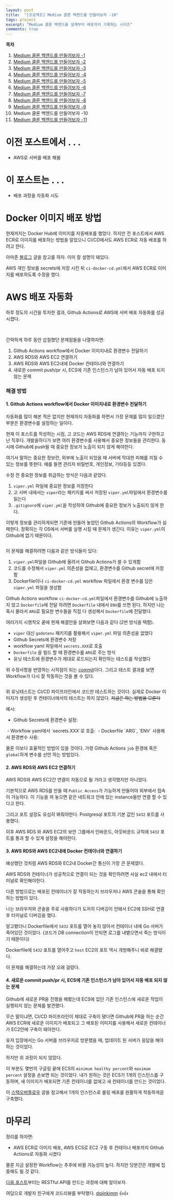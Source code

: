 ```yaml
---
layout: post
title:  "[프로젝트] Medium 클론 백엔드를 만들어보자 -10"
tags: project
excerpt: "Medium 클론 백엔드를 설계부터 배포까지 기록하는 시리즈"
comments: true
---
```


**목차**
1. [Medium 클론 백엔드를 만들어보자 -1]({{site.baseurl}}/프로젝트-Medium-클론-백엔드를-만들어보자-1/)
2. [Medium 클론 백엔드를 만들어보자 -2]({{site.baseurl}}/프로젝트-Medium-클론-백엔드를-만들어보자-2/)
3. [Medium 클론 백엔드를 만들어보자 -3]({{site.baseurl}}/프로젝트-Medium-클론-백엔드를-만들어보자-3/)
4. [Medium 클론 백엔드를 만들어보자 -4]({{site.baseurl}}/프로젝트-Medium-클론-백엔드를-만들어보자-4/)
5. [Medium 클론 백엔드를 만들어보자 -5]({{site.baseurl}}/프로젝트-Medium-클론-백엔드를-만들어보자-5/)
6. [Medium 클론 백엔드를 만들어보자 -6]({{site.baseurl}}/프로젝트-Medium-클론-백엔드를-만들어보자-6/)
7. [Medium 클론 백엔드를 만들어보자 -7]({{site.baseurl}}/프로젝트-Medium-클론-백엔드를-만들어보자-7/)
8. [Medium 클론 백엔드를 만들어보자 -8]({{site.baseurl}}/프로젝트-Medium-클론-백엔드를-만들어보자-8/)
9. [Medium 클론 백엔드를 만들어보자 -9]({{site.baseurl}}/프로젝트-Medium-클론-백엔드를-만들어보자-9/)
10. Medium 클론 백엔드를 만들어보자 -10
11. [Medium 클론 백엔드를 만들어보자 -11]({{site.baseurl}}/프로젝트-Medium-클론-백엔드를-만들어보자-11/)

# 이전 포스트에서 . . .
- AWS로 서버를 배포 해봄

# 이 포스트는 . . .
- 배포 과정을 자동화 시도

# Docker 이미지 배포 방법
현재까지는 Docker Hub에 이미지를 자동배포를 했었다. 하지만 전 포스트에서 AWS ECR로 이미지를 배포하는 방법을 알았으니 CI/CD에서도 AWS ECR로 자동 배포를 하려고 한다.

아마존 [블로그](https://aws.amazon.com/ko/blogs/containers/create-a-ci-cd-pipeline-for-amazon-ecs-with-github-actions-and-aws-codebuild-tests/) 글을 참고를 하자. 이미 잘 설명이 돼있다.

AWS 개인 정보를 secrets에 저장 시킨 뒤 `ci-docker-cd.yml`에서 AWS ECR로 이미지를 배포하도록 수정을 했다. 

# AWS 배포 자동화

하루 정도의 시간을 투자한 결과, Github Actions로 AWS에 서버 배포 자동화를 성공 시켰다. 

<img src="{{ site.baseurl}}/images/awssetup.png" class="align-center" alt=""/>
<img src="{{ site.baseurl}}/images/awssetup2.png" class="align-center" alt=""/>

간략하게 하루 동안 삽질했던 문제점들을 나열하자면:
1. Github Actions workflow에서 Docker 이미지내로 환경변수 전달하기
2. AWS RDS와 AWS EC2 연결하기
3. AWS RDS와 AWS EC2내에 Docker 컨테이너와 연결하기
4. 새로운 commit push/pr 시, ECS에 기존 인스턴스가 남아 있어서 자동 배포 되지 않는 문제

### 해결 방법
#### 1. Github Actions workflow에서 Docker 이미지내로 환경변수 전달하기

자동화를 많이 해본 적은 없지만 현재까지 자동화를 하면서 가장 문제를 많이 일으켰던 부분은 환경변수를 설정하는 일이다.

현재 이 포스트를 작성하는 시점, 고 코드는 AWS RDS에 연결하는 기능까지 구현하고 난 직후다. 개발을하다가 보면 여러 환경변수를 사용해서 중요한 정보들을 관리한다. 동시에 Github에 push될 때 중요한 정보가 노출이 되지 않게 해야한다. 

여기서 말하는 중요한 정보란, 외부에 노출이 되었을 때 서버에 막대한 피해를 끼칠 수 있는 정보를 뜻한다. 예를 들면 관리자 비밀번호, 개인정보, 기타등등 있겠다.

수정 전 중요한 정보를 취급하는 방식은 다음과 같았다.
1. `viper.yml` 파일에 중요한 정보를 저장한다
2. 고 서버 내에서는 `viper`라는 패키지를 써서 저장된 `viper.yml`파일에서 환경변수를 읽는다
3. `.gitignore`에 `viper.yml`을 작성하여 Github에 중요한 정보가 노출되지 않게 한다. 

이렇게 정보를 관리하게되면 기존에 만들어 놓았던 Github Actions의 Workflow가 실패한다. 정확히는 각 OS에서 서버를 실행 시킬 때 문제가 생긴다. 이유는 `viper.yml`이 Github에 없기 때문이다.

<img src="{{ site.baseurl}}/images/testfail.png" class="align-center" alt=""/>

이 문제를 해결하려면 다음과 같은 방식들이 있다:
1. `viper.yml`파일을 Github에 올려서 Github Actions가 쓸 수 있게함
2. 코드를 수정해서 `viper.yml` 의존성을 없애고, 환경변수를 Github secret에 저장함
3. Dockerfile이나 `ci-docker-cd.yml` workflow 파일에서 환경 변수를 담은 `viper.yml` 파일을 생성함

Github Actions workflow `ci-docker-cd.yml`파일에서 환경변수를 Github에 노출하지 않고 `Dockerfile`에 전달 하려면 `Dockerfile` 내에서 `ENV`를 쓰면 된다. 하지만 나는 혹시 몰라서 `ARG`로 필요한 변수들을 직접 다 생성해서 `Dockerfile`에 전달했다.

여러가지 시행착오 끝에 현재 해결안을 살펴보면 다음과 같다 (2번 방식을 택함).
- `viper` 대신 `godotenv` 패키지를 활용해서 `viper.yml` 파일 의존성을 없앴다
- Github Secrets에 환경변수 저장
- workflow yaml 파일에서 `secrets.XXX`로 호출
- `Dockerfile` 을 빌드 할 때 환경변수를 `ARG`로 주는 방식
- 유닛 테스트에 환경변수가 제대로 로드되는지 확인하는 테스트를 작성했다

위 수정사항을 반영하는 시작점이 되는 [commit](https://github.com/json9512/mediumclone-backendwithgo/commit/8d14e0c57f47937d2ea0fd5113e5cc899961eb69)이다. 그리고 테스트 결과를 보면 Workflow가 다시 잘 작동하는 것을 볼 수 있다.

<img src="{{ site.baseurl}}/images/testsuccess.png" class="align-center" alt=""/>

위 유닛테스트는 CI/CD 파이프라인에서 코드만 테스트하는 것이다. 실제로 Docker 이미지가 생성된 후 컨테이너에서의 테스트는 하지 않았다. ~~지금은 하는 방법을 모른다~~

예시:

- Github Secrets에 환경변수 설정:
<img src="{{ site.baseurl}}/images/githubsecretsexample.png" class="align-left" alt=""/>
- Workflow yaml에서 `secrets.XXX`로 호출:
<img src="{{ site.baseurl}}/images/dockerargsexample.png" class="align-center" alt=""/>
- Dockerfile `ARG`, `ENV` 사용해서 환경변수 사용:
<img src="{{ site.baseurl}}/images/dockerfileexample.png" class="align-center" alt=""/>

물론 이보다 효율적인 방법이 있을 것이다. 가령 Github Actions `job` 환경에 혹은 `global`하게 변수를 선언 하는 방법있다.

#### 2. AWS RDS와 AWS EC2 연결하기
AWS RDS와 AWS EC2간 연결이 자동으로 될 거라고 생각했지만 아니었다.

기본적으로 AWS RDS를 만들 때 `Public Access`가 가능하게 만들어야 외부에서 접속이 가능하다. 이 기능을 꺼 놓으면 같은 네트워크 안에 있는 instance들만 연결 할 수 있다고 한다. 

그리고 포트 설정도 유심히 봐줘야한다. Postgresql 포트의 기본 값인 `5432` 포트를 사용했다.

이후 AWS RDS 와 AWS EC2의 보안 그룹에서 인바운드, 아웃바운드 규칙에 `5432` 포트를 통과 할 수 있게 설정을 해야한다.

#### 3. AWS RDS와 AWS EC2내에 Docker 컨테이너와 연결하기
예상했던 것처럼 AWS RDS와 EC2내 Docker간 통신이 가장 큰 문제였다.

AWS RDS와 컨테이너가 성공적으로 연결이 되는 것을 확인하려면 사실 ec2 내에서 터미널로 확인해야한다. 

다른 방법으로는 배포된 컨테이너가 잘 작동하는지 브라우저나 AWS 콘솔을 통해 확인하는 방법이 있다. 

나는 브라우저와 콘솔을 주로 사용하다가 도저히 디버깅이 안돼서 EC2에 SSH로 연결 후 터미널로 디버깅을 했다. 

알고봤더니 Dockerfile에서 `5432` 포트를 열어 놓지 않아서 컨테이너 내에 Go 서버가 죽어있던 것이었다. (코드가 DB connection이 안되면 로그를 내뱉으면서 죽는 방식이기 때문이다)

Dockerfile에 `5432` 포트를 열어주고 `host` EC2의 포트 역시 개방해주니 바로 해결됐다.

이 문제를 해결하는데 가장 오래 걸렸다.

#### 4. 새로운 commit push/pr 시, ECS에 기존 인스턴스가 남아 있어서 자동 배포 되지 않는 문제
Github에 새로운 PR을 진행을 해봤는데 ECS에 있던 기존 인스턴스에 새로운 작업이 실행되지 않는 문제를 발견했다. 

무슨 말이냐면, CI/CD 파이프라인이 제대로 구축이 됐다면 Github에 PR을 하는 순간 AWS ECR에 새로운 이미지가 배포되고 그 배포된 이미지를 사용해서 새로운 컨테이너가 EC2안에 구축이 돼야한다. 

유저 입장에서는 Go 서버를 브라우저로 방문했을 때, 업데이트 된 서버가 응답을 해야하는 것이었다.

하지만 위 과정이 되지 않았다.

이 부분도 몇번의 구글링 끝에 ECS의 `minimum healthy percent`와 `maximum percent` 설정을 손보면 되는 것이었다. 내가 원하는 것은 ECS가 1개의 인스턴스를 구동하며, 새 이미지가 배포되면 기존 컨테이너를 없애고 새 컨테이너를 만드는 것이었다.

이 [스택오버플로우](https://stackoverflow.com/questions/40731143/what-is-the-minimum-healthy-percent-and-maximum-percent-in-amazon-ecs) 글을 참고해서 1개의 인스턴스로 롤링 배포를 원활하게 작동하게끔 구축했다.

# 마무리
정리를 하자면:
- AWS ECR로 이미지 배포, AWS ECS로 EC2 구동 후 컨테이너 배포까지 Github Actions로 자동화 시켰다

물론 지금 설정한 Workflow는 추후에 바뀔 가능성이 높다. 하지만 당분간은 개발에 집중해도 될 것 같다.

[다음 포스트]({{site.baseurl}}/프로젝트-Medium-클론-백엔드를-만들어보자-11/)부터는 RESTful API를 만드는 과정에 대해 알아보자.

여담으로 개발자 친구에게 코드리뷰를 부탁했다. [dojinkimm](https://github.com/dojinkimm) 👍👍 